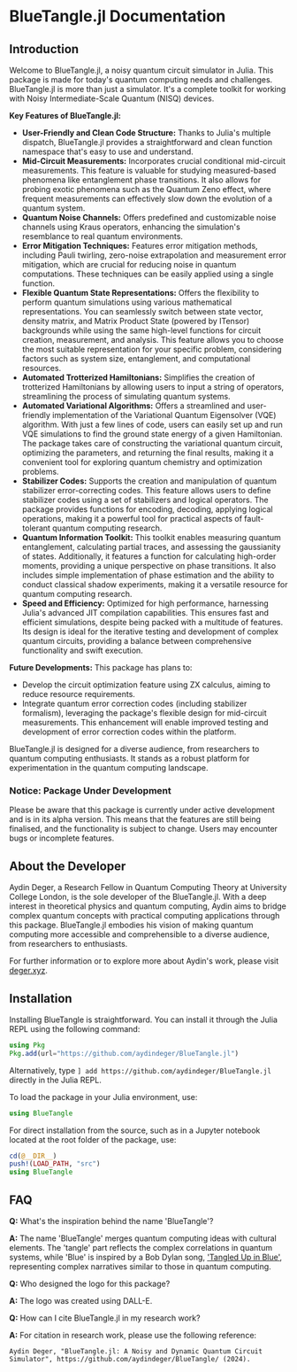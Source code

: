 # BlueTangle.jl Documentation

## Introduction

Welcome to BlueTangle.jl, a noisy quantum circuit simulator in Julia. This package is made for today's quantum computing needs and challenges. BlueTangle.jl is more than just a simulator. It's a complete toolkit for working with Noisy Intermediate-Scale Quantum (NISQ) devices.

**Key Features of BlueTangle.jl:**
- **User-Friendly and Clean Code Structure:** Thanks to Julia's multiple dispatch, BlueTangle.jl provides a straightforward and clean function namespace that's easy to use and understand.
- **Mid-Circuit Measurements:** Incorporates crucial conditional mid-circuit measurements. This feature is valuable for studying measured-based phenomena like entanglement phase transitions. It also allows for probing exotic phenomena such as the Quantum Zeno effect, where frequent measurements can effectively slow down the evolution of a quantum system.
- **Quantum Noise Channels:** Offers predefined and customizable noise channels using Kraus operators, enhancing the simulation's resemblance to real quantum environments.
- **Error Mitigation Techniques:** Features error mitigation methods, including Pauli twirling, zero-noise extrapolation and measurement error mitigation, which are crucial for reducing noise in quantum computations. These techniques can be easily applied using a single function.
- **Flexible Quantum State Representations:** Offers the flexibility to perform quantum simulations using various mathematical representations. You can seamlessly switch between state vector, density matrix, and Matrix Product State (powered by ITensor) backgrounds while using the same high-level functions for circuit creation, measurement, and analysis. This feature allows you to choose the most suitable representation for your specific problem, considering factors such as system size, entanglement, and computational resources.
- **Automated Trotterized Hamiltonians:** Simplifies the creation of trotterized Hamiltonians by allowing users to input a string of operators, streamlining the process of simulating quantum systems.
- **Automated Variational Algorithms:** Offers a streamlined and user-friendly implementation of the Variational Quantum Eigensolver (VQE) algorithm. With just a few lines of code, users can easily set up and run VQE simulations to find the ground state energy of a given Hamiltonian. The package takes care of constructing the variational quantum circuit, optimizing the parameters, and returning the final results, making it a convenient tool for exploring quantum chemistry and optimization problems.
- **Stabilizer Codes:** Supports the creation and manipulation of quantum stabilizer error-correcting codes. This feature allows users to define stabilizer codes using a set of stabilizers and logical operators. The package provides functions for encoding, decoding, applying logical operations, making it a powerful tool for practical aspects of fault-tolerant quantum computing research.
- **Quantum Information Toolkit:** This toolkit enables measuring quantum entanglement, calculating partial traces, and assessing the gaussianity of states. Additionally, it features a function for calculating high-order moments, providing a unique perspective on phase transitions. It also includes simple implementation of phase estimation and the ability to conduct classical shadow experiments, making it a versatile resource for quantum computing research.
- **Speed and Efficiency:** Optimized for high performance, harnessing Julia's advanced JIT compilation capabilities. This ensures fast and efficient simulations, despite being packed with a multitude of features. Its design is ideal for the iterative testing and development of complex quantum circuits, providing a balance between comprehensive functionality and swift execution.

**Future Developments:**
This package has plans to:
- Develop the circuit optimization feature using ZX calculus, aiming to reduce resource requirements.
- Integrate quantum error correction codes (including stabilizer formalism), leveraging the package's flexible design for mid-circuit measurements. This enhancement will enable improved testing and development of error correction codes within the platform.

BlueTangle.jl is designed for a diverse audience, from researchers to quantum computing enthusiasts. It stands as a robust platform for experimentation in the quantum computing landscape.

### Notice: Package Under Development

Please be aware that this package is currently under active development and is in its alpha version. This means that the features are still being finalised, and the functionality is subject to change. Users may encounter bugs or incomplete features.

## About the Developer

Aydin Deger, a Research Fellow in Quantum Computing Theory at University College London, is the sole developer of the BlueTangle.jl. With a deep interest in theoretical physics and quantum computing, Aydin aims to bridge complex quantum concepts with practical computing applications through this package. BlueTangle.jl embodies his vision of making quantum computing more accessible and comprehensible to a diverse audience, from researchers to enthusiasts.

For further information or to explore more about Aydin's work, please visit [deger.xyz](http://deger.xyz).

## Installation
Installing BlueTangle is straightforward. You can install it through the Julia REPL using the following command:

```julia
using Pkg
Pkg.add(url="https://github.com/aydindeger/BlueTangle.jl")
```

Alternatively, type `] add https://github.com/aydindeger/BlueTangle.jl` directly in the Julia REPL.

To load the package in your Julia environment, use:

```julia
using BlueTangle
```

For direct installation from the source, such as in a Jupyter notebook located at the root folder of the package, use:

```julia
cd(@__DIR__)
push!(LOAD_PATH, "src")
using BlueTangle
```

## FAQ

**Q:** What's the inspiration behind the name 'BlueTangle'?

**A:** The name 'BlueTangle' merges quantum computing ideas with cultural elements. The 'tangle' part reflects the complex correlations in quantum systems, while 'Blue' is inspired by a Bob Dylan song, ['Tangled Up in Blue'](https://www.youtube.com/watch?v=QKcNyMBw818), representing complex narratives similar to those in quantum computing.

**Q:** Who designed the logo for this package?

**A:** The logo was created using DALL-E.

**Q:** How can I cite BlueTangle.jl in my research work?

**A:** For citation in research work, please use the following reference:

`Aydin Deger, "BlueTangle.jl: A Noisy and Dynamic Quantum Circuit Simulator", https://github.com/aydindeger/BlueTangle/ (2024).`
